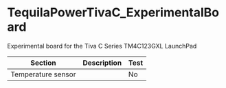 # TequilaPowerTivaC_ExperimentalBoard
Experimental board for the Tiva C Series TM4C123GXL LaunchPad 

| Section| Description| Test|
| ----- | ---- | ---- |
| Temperature sensor |  | No |

